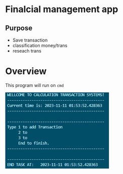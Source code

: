 # Finalcial management app

## Purpose

- Save transaction 
- classification money/trans
- reseach trans

# Overview

This program will run on `cmd`

![](./Illustration/Welcome_IF.png)

